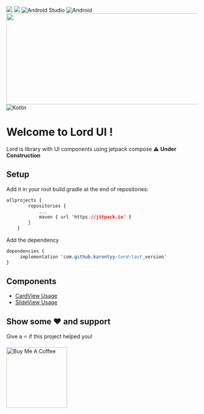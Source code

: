 [![](https://jitpack.io/v/karontyy/lord.svg)](https://jitpack.io/#karontyy/lord)
[![](https://jitpack.io/v/karontyy/lord/month.svg)](https://jitpack.io/#karontyy/lord)
![Android Studio](https://img.shields.io/badge/Android%20Studio-3DDC84.svg?style=for-the-badge&logo=android-studio&logoColor=white)
![Android](https://img.shields.io/badge/Android-3DDC84?style=for-the-badge&logo=android&logoColor=white)
<img src="https://raw.githubusercontent.com/karontyy/lord/master/lordLogo.png" width="820" height="240"/>
![Kotlin](https://img.shields.io/badge/kotlin-%237F52FF.svg?style=for-the-badge&logo=kotlin&logoColor=white)

# Welcome to Lord UI !
Lord is library with UI components using jetpack compose
⚠ **Under Construction**

## Setup

Add it in your root build.gradle at the end of repositories:
```css
allprojects {
		repositories {
			...
			maven { url 'https://jitpack.io' }
		}
	}
```
Add the dependency
```css
dependencies {
	 implementation 'com.github.karontyy:lord:last_version'
}
```

## Components

* [CardView Usage](https://github.com/karontyy/lord/blob/master/app/src/main/java/com/br/lordui/components/cardview/sample.md)
* [SlideView Usage](https://github.com/karontyy/lord/blob/master/app/src/main/java/com/br/lordui/components/slideview/sample.md)

## Show some ❤ and support

Give a ⭐️ if this project helped you!

<a href="https://www.buymeacoffee.com/karonty" target="_blank">
    <img src="https://cdn.buymeacoffee.com/buttons/v2/default-yellow.png" alt="Buy Me A Coffee" width="160">
</a>